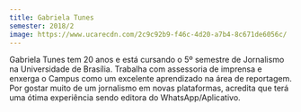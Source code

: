 ```yaml
---
title: Gabriela Tunes
semester: 2018/2
image: https://www.ucarecdn.com/2c9c92b9-f46c-4d20-a7b4-8c671de6056c/
---
```

Gabriela Tunes tem 20 anos e está cursando o 5º semestre de Jornalismo na Universidade de Brasília. Trabalha com assessoria de imprensa e enxerga o Campus como um excelente aprendizado na área de reportagem. Por gostar muito de um jornalismo em novas plataformas, acredita que terá uma ótima experiência sendo editora do WhatsApp/Aplicativo.
